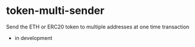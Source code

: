 # token-multi-sender
Send the ETH or ERC20 token to multiple addresses at one time transaction 
* in development
